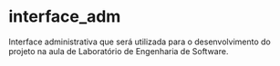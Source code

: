 # interface_adm
Interface administrativa que será utilizada para o desenvolvimento do projeto na aula de Laboratório de Engenharia de Software.
